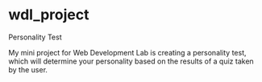 # wdl_project
Personality Test 

My mini project for Web Development Lab is creating a personality test, which will determine your personality based on the results of a quiz taken by the user.
